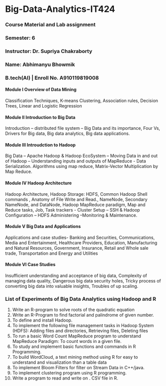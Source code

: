 # Big-Data-Analytics-IT424

### Course Material and Lab assignment
### Semester: 6 
### Instructor: Dr. Supriya Chakraborty 
### Name: Abhimanyu Bhowmik
### B.tech(AI) | Enroll No. A910119819008

#### Module I Overview of Data Mining

Classification Techniques, K-means Clustering, Association rules, Decision Trees, Linear and Logistic Regression

#### Module II Introduction to Big Data

Introduction – distributed file system – Big Data and its importance, Four Vs, Drivers for Big data, Big data analytics, Big data applications.

#### Module III Introudction to Hadoop

Big Data – Apache Hadoop & Hadoop EcoSystem – Moving Data in and out of Hadoop – Understanding inputs and outputs of MapReduce - Data Serialization. Algorithms using map reduce, Matrix-Vector Multiplication by Map Reduce.

#### Module IV Hadoop Architecture

Hadoop Architecture, Hadoop Storage: HDFS, Common Hadoop Shell commands , Anatomy of File Write and Read., NameNode, Secondary NameNode, and DataNode, Hadoop MapReduce paradigm, Map and Reduce tasks, Job, Task trackers - Cluster Setup – SSH & Hadoop Configuration – HDFS Administering –Monitoring & Maintenance.

#### Module V Big Data and Applications

Applications and case studies- Banking and Securities, Communications, Media and Entertainment, Healthcare Providers, Education, Manufacturing and Natural Resources, Government, Insurance, Retail and Whole sale trade, Transportation and Energy and Utilities

#### Module VI Case Studies
Insufficient understanding and acceptance of big data, Complexity of managing data quality, Dangerous big data security holes, Tricky process of converting big data into valuable insights, Troubles of up scaling.

### List of Experiments of Big Data Analytics using Hadoop and R

1. Write an R-program to solve roots of the quadratic equation
2. Write an R-Program to find factorial and palindrome of given number.
3. To define and install Hadoop.
4. To implement the following file management tasks in Hadoop System (HDFS): Adding files and directories, Retrieving files, Deleting files
5. To run a basic Word Count MapReduce program to understand MapReduce Paradigm: To count words in a given file.
6. To study and implement basic functions and commands in R Programming.
7. To build WordCloud, a text mining method using R for easy to understand and visualization than a table data
8. To implement Bloom Filters for filter on Stream Data in C++/java.
9. To implement clustering program using R programming.
10. Write a program to read and write on . CSV file in R.